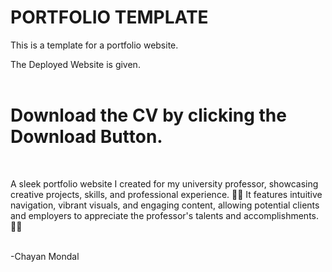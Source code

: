# PORTFOLIO TEMPLATE

This is a template for a portfolio website.

The Deployed Website is given.
<br><br>
# Download the CV by clicking the Download Button.

<br>

A sleek portfolio website I created for my university professor, showcasing creative projects, skills, and professional experience. 🎨✨ 
It features intuitive navigation, vibrant visuals, and engaging content, allowing potential clients and employers to appreciate the professor's talents and accomplishments. 🚀💼

<br>
-Chayan Mondal
